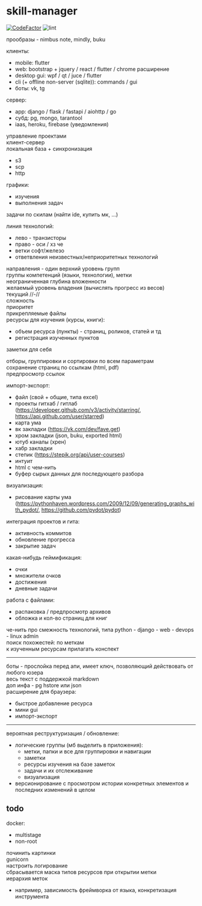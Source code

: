 # skill-manager

[![CodeFactor](https://www.codefactor.io/repository/github/jlemyp/skill-manager/badge)](https://www.codefactor.io/repository/github/jlemyp/skill-manager) 
![lint](https://github.com/JleMyP/skill-manager/workflows/lint/badge.svg?branch=master)

прообразы - nimbus note, mindly, buku  

клиенты:

- mobile: flutter
- web: bootstrap + jquery / react / flutter / chrome расширение
- desktop gui: wpf / qt / juce / flutter
- cli (+ offline non-server (sqlite)): commands / gui
- боты: vk, tg

сервер:

- app: django / flask / fastapi / aiohttp / go
- субд: pg, mongo, tarantool
- iaas, heroku, firebase (уведомления)

управление проектами  
клиент-сервер  
локальная база + синхронизация  
- s3
- scp
- http

графики:

- изучения
- выполнения задач

задачи по скилам (найти ide, купить мк, ...)

линия технологий:

- лево - транзисторы
- право - оси / хз че
- ветки софт/железо
- ответвления неизвестных/неприоритетных технологий

направления - один верхний уровень групп  
группы компетенций (языки, технологии), метки  
неограниченная глубина вложенности  
желаемый уровень владения (вычислять прогресс из весов)  
текущий //-//  
сложность  
приоритет  
прикрепляемые файлы  
ресурсы для изучения (курсы, книги):

- объем ресурса (пункты) - страниц, роликов, статей и тд
- регистрация изученных пунктов

заметки для себя

отборы, группировки и сортировки по всем параметрам  
сохранение страниц по ссылкам (html, pdf)  
предпросмотр ссылок  

импорт-экспорт:

- файл (свой + общие, типа excel)
- проекты гитхаб / гитлаб (https://developer.github.com/v3/activity/starring/, https://api.github.com/user/starred)
- карта ума
- вк закладки (https://vk.com/dev/fave.get)
- хром закладки (json, buku, exported html)
- ютуб каналы (хрен)
- хабр закладки
- степик (https://stepik.org/api/user-courses)
- интуит
- html с чем-нить
- буфер сырых данных для последующего разбора

визуализация:

- рисование карты ума (https://pythonhaven.wordpress.com/2009/12/09/generating_graphs_with_pydot/, https://github.com/pydot/pydot)

интеграция проектов и гита:

- активность коммитов
- обновление прогресса
- закрытие задач

какая-нибудь геймификация:

- очки
- множители очков
- достижения
- дневные задачи

работа с файлами:

- распаковка / предпросмотр архивов
- обложка и кол-во страниц для книг

че-нить про смежность технологий, типа python - django - web - devops - linux admin  
поиск похожестей: по меткам  
к изученным ресурсам прилагать конспект

---

боты - прослойка перед апи, имеет ключ, позволяющий действовать от любого юзера  
весь текст с поддержкой markdown  
доп инфа - pg hstore или json  
расширение для браузера:

- быстрое добавление ресурса
- мини gui
- импорт-экспорт

---

вероятная реструктуризация / обновление:  
- логические группы (мб выделить в приложения):
    - метки, папки и все для группировки и навигации
    - заметки
    - ресурсы изучения на базе заметок
    - задачи и их отслеживание
    - визуализация
- версионирование с просмотром истории конкретных элементов и последних изменений в целом


## todo

docker:

- multistage
- non-root

починить картинки  
gunicorn  
настроить логирование  
сбрасывается маска типов ресурсов при открытии метки  
иерархия меток  
  - например, зависимость фреймворка от языка, конкретизация инструмента
